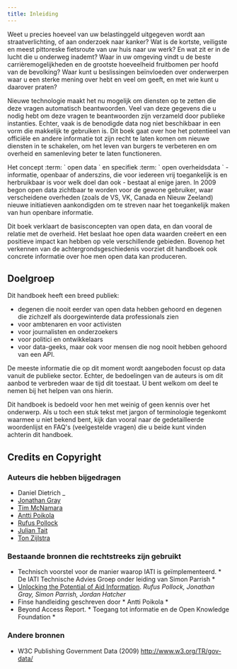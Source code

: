 ```yaml
---
title: Inleiding
---
```


Weet u precies hoeveel van uw belastinggeld uitgegeven wordt aan straatverlichting, of aan onderzoek naar kanker? Wat is de kortste, veiligste en meest pittoreske fietsroute van uw huis naar uw werk? En wat zit er in de lucht die u onderweg inademt? Waar in uw omgeving vindt u de beste carrièremogelijkheden en de grootste hoeveelheid fruitbomen per hoofd van de bevolking? Waar kunt u beslissingen beïnvloeden over onderwerpen waar u een sterke mening over hebt en veel om geeft, en met wie kunt u daarover praten?

Nieuwe technologie maakt het nu mogelijk om diensten op te zetten die deze vragen automatisch beantwoorden. Veel van deze gegevens die u nodig hebt om deze vragen te beantwoorden zijn verzameld door publieke instanties. Echter, vaak is de benodigde data nog niet beschikbaar in een vorm die makkelijk te gebruiken is. Dit boek gaat over hoe het potentieel van officiële en andere informatie tot zijn recht te laten komen om nieuwe diensten in te schakelen, om het leven van burgers te verbeteren en om overheid en samenleving beter te laten functioneren.

Het concept :term: \` open data \` en specifiek :term: \` open overheidsdata \` - informatie, openbaar of anderszins, die voor iedereen vrij toegankelijk is en herbruikbaar is voor welk doel dan ook - bestaat al enige jaren. In 2009 begon open data zichtbaar te worden voor de gewone gebruiker, waar verscheidene overheden (zoals de VS, VK, Canada en Nieuw Zeeland) nieuwe initiatieven aankondigden om te streven naar het toegankelijk maken van hun openbare informatie.

Dit boek verklaart de basisconcepten van open data, en dan vooral de relatie met de overheid. Het beslaat hoe open data waarden creëert en een positieve impact kan hebben op vele verschillende gebieden. Bovenop het verkennen van de achtergrondsgeschiedenis voorziet dit handboek ook concrete informatie over hoe men open data kan produceren.

## Doelgroep

Dit handboek heeft een breed publiek:

-   degenen die nooit eerder van open data hebben gehoord en degenen die zichzelf als doorgewinterde data professionals zien
-   voor ambtenaren en voor activisten
-   voor journalisten en onderzoekers
-   voor politici en ontwikkelaars
-   voor data-geeks, maar ook voor mensen die nog nooit hebben gehoord van een API.

De meeste informatie die op dit moment wordt aangeboden focust op data vanuit de publieke sector. Echter, de bedoelingen van de auteurs is om dit aanbod te verbreden waar de tijd dit toestaat. U bent welkom om deel te nemen bij het helpen van ons hierin.

Dit handboek is bedoeld voor hen met weinig of geen kennis over het onderwerp. Als u toch een stuk tekst met jargon of terminologie tegenkomt waarmee u niet bekend bent, kijk dan vooral naar de gedetailleerde woordenlijst en FAQ's (veelgestelde vragen) die u beide kunt vinden achterin dit handboek.

## Credits en Copyright

### Auteurs die hebben bijgedragen

-   Daniel Dietrich \_
-   [Jonathan Gray](http://jonathangray.org/)
-   [Tim McNamara](http://timmcnamara.co.nz)
-   [Antti Poikola](http://apoikola.wordpress.com/)
-   [Rufus Pollock](http://rufuspollock.org/)
-   [Julian Tait](http://www.littlestar.tv/)
-   [Ton Zijlstra](http://www.zylstra.org/)

### Bestaande bronnen die rechtstreeks zijn gebruikt

-   Technisch voorstel voor de manier waarop IATI is geïmplementeerd. \* De IATI Technische Advies Groep onder leiding van Simon Parrish \*
-   [Unlocking the Potential of Aid Information](http://www.unlockingaid.info/). *Rufus Pollock, Jonathan Gray, Simon Parrish, Jordan Hatcher*
-   Finse handleiding geschreven door \* Antti Poikola \*
-   Beyond Access Report. \* Toegang tot informatie en de Open Knowledge Foundation \*

### Andere bronnen

-   W3C Publishing Government Data (2009) <http://www.w3.org/TR/gov-data/>